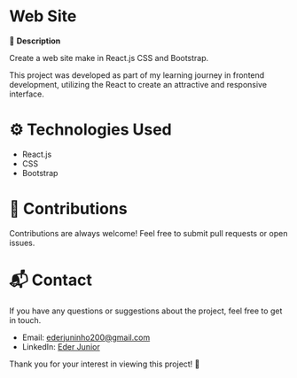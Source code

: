 # Web Site 

🚀 **Description**

Create a web site make in React.js CSS and Bootstrap.

This project was developed as part of my learning journey in frontend development, utilizing the React to create an attractive and responsive interface.

# ⚙️ Technologies Used
- React.js
- CSS
- Bootstrap

# 🤝 Contributions
Contributions are always welcome! Feel free to submit pull requests or open issues.

# 📬 Contact
If you have any questions or suggestions about the project, feel free to get in touch.

- Email: ederjuninho200@gmail.com
- LinkedIn: [Eder Junior](https://www.linkedin.com/in/ederjuniordev/)

Thank you for your interest in viewing this project! 🙌
